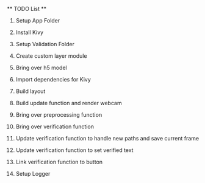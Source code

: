 ** TODO List **
1. Setup App Folder
2. Install Kivy
3. Setup Validation Folder
4. Create custom layer module
5. Bring over h5 model

6. Import dependencies for Kivy
7. Build layout
8. Build update function and render webcam
9. Bring over preprocessing function

10. Bring over verification function
11. Update verification function to handle new paths and save current frame
12. Update verification function to set verified text
13. Link verification function to button
14. Setup Logger